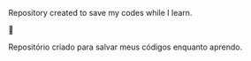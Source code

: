 Repository created to save my codes while I learn. 

👾

Repositório criado para salvar meus códigos enquanto aprendo. 

